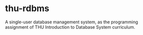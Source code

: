 # thu-rdbms
A single-user database management system, as the programming assignment of THU Introduction to Database System curriculum.

